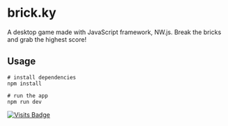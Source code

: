# brick.ky
A desktop game made with JavaScript framework, NW.js. Break the bricks and grab the highest score!

## Usage
``` 
# install dependencies
npm install

# run the app
npm run dev
```

[![Visits Badge](https://badges.pufler.dev/visits/kevinadhiguna/brick.ky)](https://github.com/kevinadhiguna)
